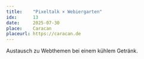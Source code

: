 ```yaml
---
title:    "Pixeltalk × Webiergarten"
idx:      13
date:     2025-07-30
place:    Caracan
placeurl: https://caracan.de
---
```


Austausch zu Webthemen bei einem kühlem Getränk.
